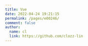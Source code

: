 ```yaml
---
title: Vue
date: 2022-04-24 19:21:15
permalink: /pages/e00246/
comment: false
author: 
  name: cl
  link: https://github.com/clozz-lin
---
```

